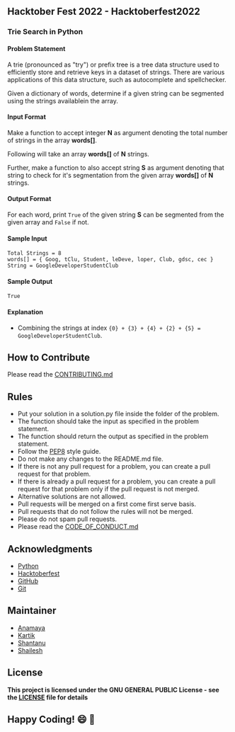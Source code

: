 ## Hacktober Fest 2022 - Hacktoberfest2022
### Trie Search in Python

#### Problem Statement
A trie (pronounced as "try") or prefix tree is a tree data structure used to efficiently store and retrieve keys in a dataset of strings. There are various applications of this data structure, such as autocomplete and spellchecker.

Given a dictionary of words, determine if a given string can be segmented using the strings availablein the array.

#### Input Format
Make a function to accept integer **N** as argument denoting the total number of strings in the array **words[]**.

Following will take an array **words[]** of **N** strings.

Further, make a function to also accept string **S** as argument denoting that string to check for it's segmentation from the given array **words[]** of **N** strings.

#### Output Format
For each word, print ```True``` of the given string **S** can be segmented from the given array and ```False``` if not.

#### Sample Input
```
Total Strings = 8
words[] = { Goog, tClu, Student, leDeve, loper, Club, gdsc, cec }
String = GoogleDeveloperStudentClub
```

#### Sample Output
```
True
```

#### Explanation
- Combining the strings at index ```{0} + {3} + {4} + {2} + {5} = GoogleDeveloperStudentClub```.

## How to Contribute
Please read the [CONTRIBUTING.md](../../CONTRIBUTING.md)

## Rules
- Put your solution in a solution.py file inside the folder of the problem.
- The function should take the input as specified in the problem statement.
- The function should return the output as specified in the problem statement.
- Follow the [PEP8](https://www.python.org/dev/peps/pep-0008/) style guide.
- Do not make any changes to the README.md file.
- If there is not any pull request for a problem, you can create a pull request for that problem.
- If there is already a pull request for a problem, you can create a pull request for that problem only if the pull request is not merged.
- Alternative solutions are not allowed.
- Pull requests will be merged on a first come first serve basis.
- Pull requests that do not follow the rules will not be merged.
- Please do not spam pull requests.
- Please read the [CODE_OF_CONDUCT.md](../../CODE_OF_CONDUCT.md)

## Acknowledgments
- [Python](https://www.python.org/)
- [Hacktoberfest](https://hacktoberfest.digitalocean.com/)
- [GitHub](https://github.com)
- [Git](https://git-scm.com/)

## Maintainer
- [Anamaya](https://www.linkedin.com/in/anamaya1729/)
- [Kartik](https://github.com/kartik007007)
- [Shantanu](https://github.com/neutralWire)
- [Shailesh](https://github.com/ShaileshKumar007)

## License
**This project is licensed under the GNU GENERAL PUBLIC License - see the [LICENSE](../../LICENSE) file for details**

## Happy Coding! :smile: :tada:
